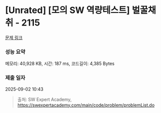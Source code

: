 # [Unrated] [모의 SW 역량테스트] 벌꿀채취 - 2115 

[문제 링크](https://swexpertacademy.com/main/code/problem/problemDetail.do?contestProbId=AV5V4A46AdIDFAWu) 

### 성능 요약

메모리: 40,928 KB, 시간: 187 ms, 코드길이: 4,385 Bytes

### 제출 일자

2025-09-02 10:43



> 출처: SW Expert Academy, https://swexpertacademy.com/main/code/problem/problemList.do